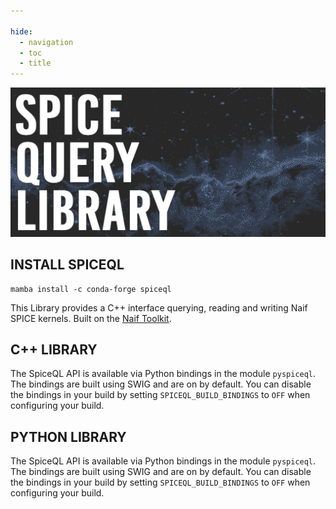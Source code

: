```yaml
---

hide:
  - navigation
  - toc
  - title
---
```


<style>
  .md-typeset h1,
  .md-content__button {
    display: none;
  }
</style>

![banner](assets/banner3.png)


## INSTALL SPICEQL

```
mamba install -c conda-forge spiceql
```


This Library provides a C++ interface querying, reading and writing Naif SPICE kernels. Built on the [Naif Toolkit](https://naif.jpl.nasa.gov/naif/toolkit.html).


## C++ LIBRARY

The SpiceQL API is available via Python bindings in the module `pyspiceql`. The bindings are built using SWIG and are on by default. You can disable the bindings in your build by setting `SPICEQL_BUILD_BINDINGS` to `OFF` when configuring your build.


## PYTHON LIBRARY

The SpiceQL API is available via Python bindings in the module `pyspiceql`. The bindings are built using SWIG and are on by default. You can disable the bindings in your build by setting `SPICEQL_BUILD_BINDINGS` to `OFF` when configuring your build.
